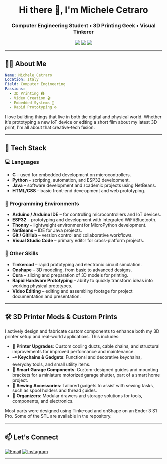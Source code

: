 <h1 align="center">Hi there 👋, I'm Michele Cetraro</h1>
<h3 align="center">Computer Engineering Student • 3D Printing Geek • Visual Tinkerer</h3>

<p align="center">
  <img src="https://img.shields.io/badge/3D%20Printing-%F0%9F%9A%80-orange" />
  <img src="https://img.shields.io/badge/Video%20Editing-%F0%9F%93%BA-blue" />
  <img src="https://img.shields.io/badge/Coding%20Life-%E2%9C%A8-green" />
</p>

---

## 👨‍💻 About Me

```yaml
Name: Michele Cetraro
Location: Italy
Field: Computer Engineering
Passions:
  - 3D Printing 🖨️
  - Video Creation 🎬
  - Embedded Systems 🧠
  - Rapid Prototyping ⚙️
```

I love building things that live in both the digital and physical world. Whether it's prototyping a new IoT device or editing a short film about my latest 3D print, I'm all about that creative-tech fusion.

---

## 🧠 Tech Stack

### 💻 Languages
- **C** – used for embedded development on microcontrollers.
- **Python** – scripting, automation, and ESP32 development.
- **Java** – software development and academic projects using NetBeans.
- **HTML/CSS** – basic front-end development and web prototyping.

### 🧪 Programming Environments
- **Arduino / Arduino IDE** – for controlling microcontrollers and IoT devices.
- **ESP32** – prototyping and development with integrated WiFi/Bluetooth.
- **Thonny** – lightweight environment for MicroPython development.
- **NetBeans** – IDE for Java projects.
- **Git / GitHub** – version control and collaborative workflows.
- **Visual Studio Code** – primary editor for cross-platform projects.

### 🎨 Other Skills
- **Tinkercad** – rapid prototyping and electronic circuit simulation.
- **Onshape** – 3D modeling, from basic to advanced designs.
- **Cura** – slicing and preparation of 3D models for printing.
- **Rapid Hardware Prototyping** – ability to quickly transform ideas into working physical prototypes.
- **Video Editing** – editing and assembling footage for project documentation and presentation.

---


## 🛠️ 3D Printer Mods & Custom Prints

I actively design and fabricate custom components to enhance both my 3D printer setup and real-world applications. This includes:

- 🔧 **Printer Upgrades**: Custom cooling ducts, cable chains, and structural improvements for improved performance and maintenance.
- 🗝️ **Keychains & Gadgets**: Functional and decorative keychains, everyday tools, and small utility items.
- 🏡 **Smart Garage Components**: Custom-designed guides and mounting brackets for a miniature motorized garage shutter, part of a smart home project.
- 🧵 **Sewing Accessories**: Tailored gadgets to assist with sewing tasks, such as spool holders and thread guides.
- 🧰 **Organizers**: Modular drawers and storage solutions for tools, components, and electronics.

Most parts were designed using Tinkercad and onShape on an Ender 3 S1 Pro. Some of the STL are available in the repository.


---


## 📫 Let's Connect

[![Email](https://img.shields.io/badge/Email-Drop%20me%20a%20line-blue?logo=gmail)](mailto:michelecetraro9904@gmail.com)
[![Instagram](https://img.shields.io/badge/Instagram-@michele.3d-orange?logo=instagram)](https://www.instagram.com/michele_cetraro/)

---
